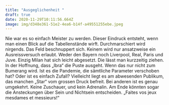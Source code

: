 ```yaml
---
title: "Ausgeglichenheit "
draft: true
date: 2020-11-29T10:11:56.664Z
image: img/d348e361-51e2-4ea6-b14f-a49551255ebe.jpeg
---
```

Nie war es so einfach Meister zu werden. Dieser Eindruck entsteht, wenn man einen Blick auf die Tabellenstände wirft. Durchmarschiert wird nirgends. Das Feld beschnuppert sich. Keinem wird nur ansatzweise ein Ausreissversuch erlaubt. Weder den Bayern noch Liverpool, Real, Paris und Juve. Einzig Milan hat sich leicht abgesetzt. Die lässt man kurzzeitig ziehen. In der Hoffnung, dass „Ibra“ die Puste ausgeht. Wenn das nur nicht zum Bumerang wird. Ist es  die Pandemie, die sämtliche Parameter verschoben hat? Oder ist es einfach Zufall? Vielleicht liegt es am abwesenden Publikum, das manchen „Star“ vom grossen Druck befreit. Bei anderen ist es genau umgekehrt. Keine Zuschauer, und kein Adrenalin. Am Ende könnten sogar die Ansteckungen  über Sein und Nichtsein entscheiden. „Faites vos jeux mesdames et messieurs!“